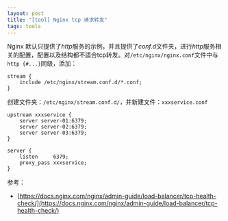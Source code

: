 ```yaml
---
layout: post
title: "[tool] Nginx tcp 请求转发"
tags: tools
---
```


Nginx 默认只提供了*http*服务的示例，并且提供了*conf.d*文件夹，进行*http*服务相关的配置，配置以及结构都不适合tcp转发。对```/etc/nginx/nginx.conf```文件中与```http {#...}```同级，添加：
```
stream {
    include /etc/nginx/stream.conf.d/*.conf;
}
```
创建文件夹：```/etc/nginx/stream.conf.d/```，并新建文件：```xxxservice.conf```
```
upstream xxxservice {
    server server-01:6379;
    server server-02:6379;
    server server-03:6379;
}

server {
    listen     6379;
    proxy_pass xxxservice;
}
```

参考：
* [https://docs.nginx.com/nginx/admin-guide/load-balancer/tcp-health-check/](https://docs.nginx.com/nginx/admin-guide/load-balancer/tcp-health-check/)